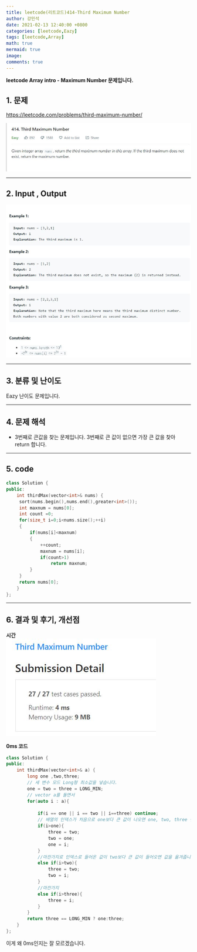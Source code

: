 ```yaml
---
title: leetcode(리트코드)414-Third Maximum Number
author: 강민석
date: 2021-02-13 12:40:00 +0800
categories: [leetcode,Eazy]
tags: [leetcode,Array]
math: true
mermaid: true
image: 
comments: true
---
```


**leetcode Array intro - Maximum Number 문제입니다.**

## 1. 문제
<https://leetcode.com/problems/third-maximum-number/>  

![](/assets/img/sample/leetcode/414/Problem.JPG)

-----  

## 2. Input , Output

![](/assets/img/sample/leetcode/414/input.JPG)

-----  

## 3. 분류 및 난이도

Eazy 난이도 문제입니다.  

-----  

## 4. 문제 해석

- 3번째로 큰값을 찾는 문제입니다. 3번째로 큰 값이 없으면 가장 큰 값을 찾아 return 합니다.  


-----  

## 5. code

```c++
class Solution {
public:
    int thirdMax(vector<int>& nums) {
     sort(nums.begin(),nums.end(),greater<int>());
     int maxnum = nums[0];
     int count =0;
     for(size_t i=0;i<nums.size();++i)
     {
         if(nums[i]<maxnum)
         {
             ++count;
             maxnum = nums[i];
             if(count>1)
                 return maxnum;
         }
     }
     return nums[0];
    }
};
```
-----

## 6. 결과 및 후기, 개선점

**시간**  
![](/assets/img/sample/leetcode/414/result.JPG)  

**0ms 코드**

```c++
class Solution {
public:
    int thirdMax(vector<int>& a) {
        long one ,two,three;
        // 세 변수 모드 Long형 최소값을 넣습니다.
        one = two = three = LONG_MIN;
        // vector a를 돌면서
        for(auto i : a){
            
            if(i == one || i == two || i==three) continue;
            // 배열의 인덱스가 처음으로 one보다 큰 값이 나오면 one, two, three 변수들의 값을 옮겨줍니다. 
            if(i>one){
                three = two;
                two = one;
                one = i;
            }
            //마찬가지로 인덱스로 들어온 값이 two보다 큰 값이 들어오면 값을 옮겨줍니다. else if문이라 두 번째로 걸리게 됩니다.
            else if(i>two){
                three = two;
                two = i;
            }
            //마찬가지
            else if(i>three){
                three = i;
            }
        }
        return three == LONG_MIN ? one:three;
    }
};
```

이게 왜 0ms인지는 잘 모르겠습니다.  



